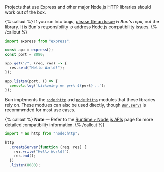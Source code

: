 Projects that use Express and other major Node.js HTTP libraries should work out of the box.

{% callout %}
If you run into bugs, [please file an issue](https://bun.sh/issues) _in Bun's repo_, not the library. It is Bun's responsibility to address Node.js compatibility issues.
{% /callout %}

```ts
import express from "express";

const app = express();
const port = 8080;

app.get("/", (req, res) => {
  res.send("Hello World!");
});

app.listen(port, () => {
  console.log(`Listening on port ${port}...`);
});
```

Bun implements the [`node:http`](https://nodejs.org/api/http.html) and [`node:https`](https://nodejs.org/api/https.html) modules that these libraries rely on. These modules can also be used directly, though [`Bun.serve`](/docs/api/http) is recommended for most use cases.

{% callout %}
**Note** — Refer to the [Runtime > Node.js APIs](/docs/runtime/nodejs-apis#node_http) page for more detailed compatibility information.
{% /callout %}

```ts
import * as http from "node:http";

http
  .createServer(function (req, res) {
    res.write("Hello World!");
    res.end();
  })
  .listen(8080);
```
